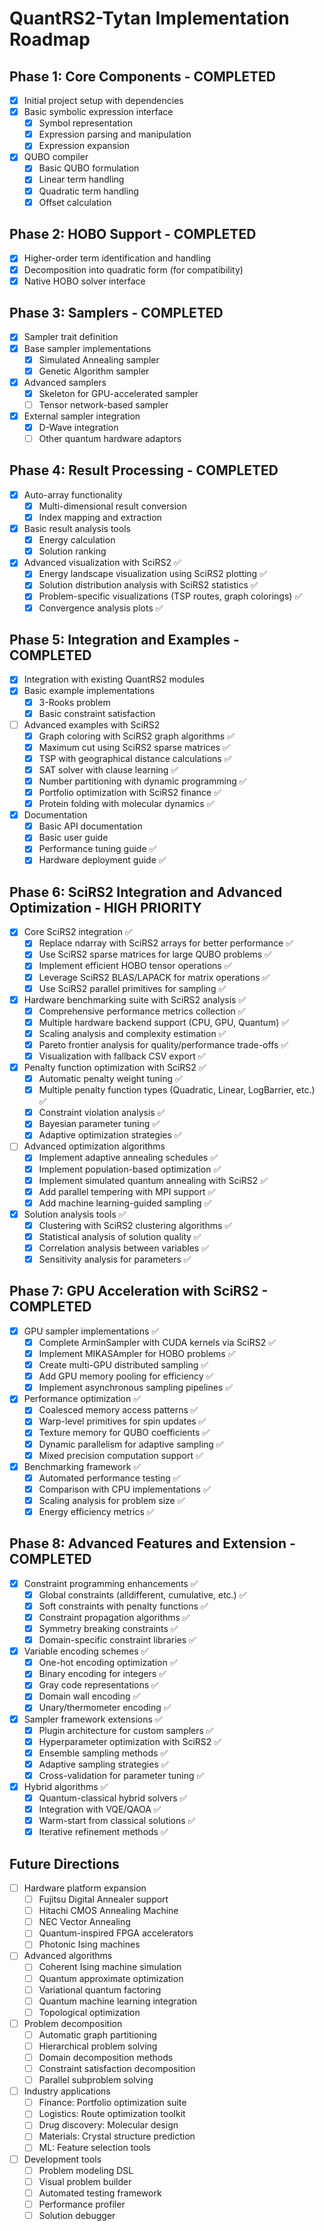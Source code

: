# QuantRS2-Tytan Implementation Roadmap

## Phase 1: Core Components - COMPLETED
- [x] Initial project setup with dependencies
- [x] Basic symbolic expression interface
  - [x] Symbol representation
  - [x] Expression parsing and manipulation
  - [x] Expression expansion
- [x] QUBO compiler
  - [x] Basic QUBO formulation
  - [x] Linear term handling
  - [x] Quadratic term handling
  - [x] Offset calculation

## Phase 2: HOBO Support - COMPLETED
- [x] Higher-order term identification and handling
- [x] Decomposition into quadratic form (for compatibility)
- [x] Native HOBO solver interface

## Phase 3: Samplers - COMPLETED
- [x] Sampler trait definition
- [x] Base sampler implementations
  - [x] Simulated Annealing sampler
  - [x] Genetic Algorithm sampler
- [x] Advanced samplers
  - [x] Skeleton for GPU-accelerated sampler
  - [ ] Tensor network-based sampler
- [x] External sampler integration
  - [x] D-Wave integration
  - [ ] Other quantum hardware adaptors

## Phase 4: Result Processing - COMPLETED
- [x] Auto-array functionality
  - [x] Multi-dimensional result conversion
  - [x] Index mapping and extraction
- [x] Basic result analysis tools
  - [x] Energy calculation
  - [x] Solution ranking
- [x] Advanced visualization with SciRS2 ✅
  - [x] Energy landscape visualization using SciRS2 plotting ✅
  - [x] Solution distribution analysis with SciRS2 statistics ✅
  - [x] Problem-specific visualizations (TSP routes, graph colorings) ✅
  - [x] Convergence analysis plots ✅

## Phase 5: Integration and Examples - COMPLETED
- [x] Integration with existing QuantRS2 modules
- [x] Basic example implementations
  - [x] 3-Rooks problem
  - [x] Basic constraint satisfaction
- [ ] Advanced examples with SciRS2
  - [x] Graph coloring with SciRS2 graph algorithms ✅
  - [x] Maximum cut using SciRS2 sparse matrices ✅
  - [x] TSP with geographical distance calculations ✅
  - [x] SAT solver with clause learning ✅
  - [x] Number partitioning with dynamic programming ✅
  - [x] Portfolio optimization with SciRS2 finance ✅
  - [x] Protein folding with molecular dynamics ✅
- [x] Documentation
  - [x] Basic API documentation
  - [x] Basic user guide
  - [x] Performance tuning guide ✅
  - [x] Hardware deployment guide ✅

## Phase 6: SciRS2 Integration and Advanced Optimization - HIGH PRIORITY
- [x] Core SciRS2 integration ✅
  - [x] Replace ndarray with SciRS2 arrays for better performance ✅
  - [x] Use SciRS2 sparse matrices for large QUBO problems ✅
  - [x] Implement efficient HOBO tensor operations ✅
  - [x] Leverage SciRS2 BLAS/LAPACK for matrix operations ✅
  - [x] Use SciRS2 parallel primitives for sampling ✅
- [x] Hardware benchmarking suite with SciRS2 analysis ✅
  - [x] Comprehensive performance metrics collection ✅
  - [x] Multiple hardware backend support (CPU, GPU, Quantum) ✅
  - [x] Scaling analysis and complexity estimation ✅
  - [x] Pareto frontier analysis for quality/performance trade-offs ✅
  - [x] Visualization with fallback CSV export ✅
- [x] Penalty function optimization with SciRS2 ✅
  - [x] Automatic penalty weight tuning ✅
  - [x] Multiple penalty function types (Quadratic, Linear, LogBarrier, etc.) ✅
  - [x] Constraint violation analysis ✅
  - [x] Bayesian parameter tuning ✅
  - [x] Adaptive optimization strategies ✅
- [ ] Advanced optimization algorithms
  - [x] Implement adaptive annealing schedules ✅
  - [x] Implement population-based optimization ✅
  - [x] Implement simulated quantum annealing with SciRS2 ✅
  - [x] Add parallel tempering with MPI support ✅
  - [x] Add machine learning-guided sampling ✅
- [x] Solution analysis tools ✅
  - [x] Clustering with SciRS2 clustering algorithms ✅
  - [x] Statistical analysis of solution quality ✅
  - [x] Correlation analysis between variables ✅
  - [x] Sensitivity analysis for parameters ✅

## Phase 7: GPU Acceleration with SciRS2 - COMPLETED
- [x] GPU sampler implementations ✅
  - [x] Complete ArminSampler with CUDA kernels via SciRS2 ✅
  - [x] Implement MIKASAmpler for HOBO problems ✅
  - [x] Create multi-GPU distributed sampling ✅
  - [x] Add GPU memory pooling for efficiency ✅
  - [x] Implement asynchronous sampling pipelines ✅
- [x] Performance optimization ✅
  - [x] Coalesced memory access patterns ✅
  - [x] Warp-level primitives for spin updates ✅
  - [x] Texture memory for QUBO coefficients ✅
  - [x] Dynamic parallelism for adaptive sampling ✅
  - [x] Mixed precision computation support ✅
- [x] Benchmarking framework ✅
  - [x] Automated performance testing ✅
  - [x] Comparison with CPU implementations ✅
  - [x] Scaling analysis for problem size ✅
  - [x] Energy efficiency metrics ✅

## Phase 8: Advanced Features and Extension - COMPLETED
- [x] Constraint programming enhancements ✅
  - [x] Global constraints (alldifferent, cumulative, etc.) ✅
  - [x] Soft constraints with penalty functions ✅
  - [x] Constraint propagation algorithms ✅
  - [x] Symmetry breaking constraints ✅
  - [x] Domain-specific constraint libraries ✅
- [x] Variable encoding schemes ✅
  - [x] One-hot encoding optimization ✅
  - [x] Binary encoding for integers ✅
  - [x] Gray code representations ✅
  - [x] Domain wall encoding ✅
  - [x] Unary/thermometer encoding ✅
- [x] Sampler framework extensions ✅
  - [x] Plugin architecture for custom samplers ✅
  - [x] Hyperparameter optimization with SciRS2 ✅
  - [x] Ensemble sampling methods ✅
  - [x] Adaptive sampling strategies ✅
  - [x] Cross-validation for parameter tuning ✅
- [x] Hybrid algorithms ✅
  - [x] Quantum-classical hybrid solvers ✅
  - [x] Integration with VQE/QAOA ✅
  - [x] Warm-start from classical solutions ✅
  - [x] Iterative refinement methods ✅

## Future Directions
- [ ] Hardware platform expansion
  - [ ] Fujitsu Digital Annealer support
  - [ ] Hitachi CMOS Annealing Machine
  - [ ] NEC Vector Annealing
  - [ ] Quantum-inspired FPGA accelerators
  - [ ] Photonic Ising machines
- [ ] Advanced algorithms
  - [ ] Coherent Ising machine simulation
  - [ ] Quantum approximate optimization
  - [ ] Variational quantum factoring
  - [ ] Quantum machine learning integration
  - [ ] Topological optimization
- [ ] Problem decomposition
  - [ ] Automatic graph partitioning
  - [ ] Hierarchical problem solving
  - [ ] Domain decomposition methods
  - [ ] Constraint satisfaction decomposition
  - [ ] Parallel subproblem solving
- [ ] Industry applications
  - [ ] Finance: Portfolio optimization suite
  - [ ] Logistics: Route optimization toolkit
  - [ ] Drug discovery: Molecular design
  - [ ] Materials: Crystal structure prediction
  - [ ] ML: Feature selection tools
- [ ] Development tools
  - [ ] Problem modeling DSL
  - [ ] Visual problem builder
  - [ ] Automated testing framework
  - [ ] Performance profiler
  - [ ] Solution debugger
